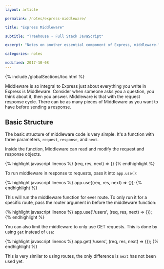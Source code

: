 ```yaml
---
layout: article

permalink: /notes/express-middleware/

title: "Express Middleware"

subtitle: "Treehouse - Full Stack JavaScript"

excerpt: "Notes on another essential component of Express, middleware."

categories: notes

modified: 2017-10-08
---
```


{% include /globalSections/toc.html %}

Middleware is so integral to Express just about everything you write in Express is Middleware. Consider when someone asks you a question, you think about it, then you answer. Middleware is that with the request response cycle. There can be as many pieces of Middleware as you want to have before sending a response.

## Basic Structure

The basic structure of middleware code is very simple. It's a function with three parameters, `request`, `response`, and `next`.

Inside the function, Middleware can read and modify the request and response objects.

{% highlight javascript linenos %}
(req, res, next) => {}
{% endhighlight %}

To run middleware in response to requests, pass it into `app.use()`:

{% highlight javascript linenos %}
app.use((req, res, next) => {});
{% endhighlight %}

This will run the middleware function for ever route. To only run it for a specific route, pass the router argument in before the middleware function:

{% highlight javascript linenos %}
app.use('/users', (req, res, next) => {});
{% endhighlight %}

You can also limit the middleware to only use GET requests. This is done by using `get` instead of `use`:

{% highlight javascript linenos %}
app.get('/users', (req, res, next) => {});
{% endhighlight %}

This is very similar to using routes, the only difference is `next` has not been used yet.